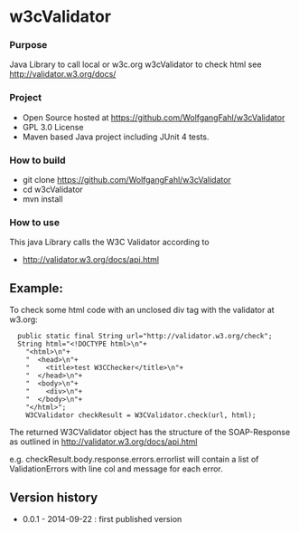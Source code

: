 w3cValidator
============

### Purpose
Java Library to call local or w3c.org w3cValidator to check html
see http://validator.w3.org/docs/

### Project
* Open Source hosted at https://github.com/WolfgangFahl/w3cValidator
* GPL 3.0 License 
* Maven based Java project including JUnit 4 tests.

### How to build
* git clone https://github.com/WolfgangFahl/w3cValidator
* cd w3cValidator
* mvn install

### How to use
This java Library calls the W3C Validator according to
* http://validator.w3.org/docs/api.html

## Example:
  To check some html code with an unclosed div tag with the validator
  at w3.org:

```
  public static final String url="http://validator.w3.org/check";
  String html="<!DOCTYPE html>\n"+
    "<html>\n"+
    "  <head>\n"+
    "    <title>test W3CChecker</title>\n"+
    "  </head>\n"+
    "  <body>\n"+
    "    <div>\n"+
    "  </body>\n"+
    "</html>";
	W3CValidator checkResult = W3CValidator.check(url, html);
```		
  The returned W3CValidator object has the structure of the SOAP-Response as outlined in
  http://validator.w3.org/docs/api.html
  
  e.g. checkResult.body.response.errors.errorlist will contain a list of ValidationErrors
  with line col and message for each error.
  
  

## Version history
* 0.0.1 - 2014-09-22      : first published version

